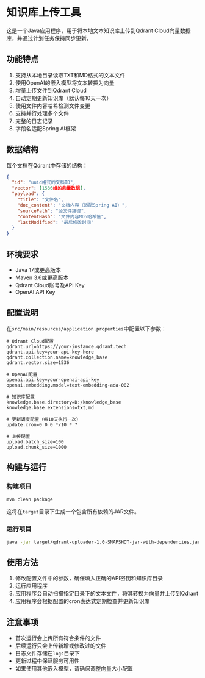 # 知识库上传工具

这是一个Java应用程序，用于将本地文本知识库上传到Qdrant Cloud向量数据库，并通过计划任务保持同步更新。

## 功能特点

1. 支持从本地目录读取TXT和MD格式的文本文件
2. 使用OpenAI的嵌入模型将文本转换为向量
3. 增量上传文件到Qdrant Cloud
4. 自动定期更新知识库（默认每10天一次）
5. 使用文件内容哈希检测文件变更
6. 支持并行处理多个文件
7. 完整的日志记录
8. 字段名适配Spring AI框架

## 数据结构

每个文档在Qdrant中存储的结构：
```json
{
  "id": "uuid格式的文档ID",
  "vector": [1536维的向量数组],
  "payload": {
    "title": "文件名",
    "doc_content": "文档内容（适配Spring AI）",
    "sourcePath": "源文件路径",
    "contentHash": "文件内容MD5哈希值",
    "lastModified": "最后修改时间"
  }
}
```

## 环境要求

- Java 17或更高版本
- Maven 3.6或更高版本
- Qdrant Cloud账号及API Key
- OpenAI API Key

## 配置说明

在`src/main/resources/application.properties`中配置以下参数：

```
# Qdrant Cloud配置
qdrant.url=https://your-instance.qdrant.tech
qdrant.api.key=your-api-key-here
qdrant.collection.name=knowledge_base
qdrant.vector.size=1536

# OpenAI配置
openai.api.key=your-openai-api-key
openai.embedding.model=text-embedding-ada-002

# 知识库配置
knowledge.base.directory=D:/knowledge_base
knowledge.base.extensions=txt,md

# 更新调度配置（每10天执行一次）
update.cron=0 0 0 */10 * ?

# 上传配置
upload.batch_size=100
upload.chunk_size=1000
```

## 构建与运行

### 构建项目

```bash
mvn clean package
```

这将在`target`目录下生成一个包含所有依赖的JAR文件。

### 运行项目

```bash
java -jar target/qdrant-uploader-1.0-SNAPSHOT-jar-with-dependencies.jar
```

## 使用方法

1. 修改配置文件中的参数，确保填入正确的API密钥和知识库目录
2. 运行应用程序
3. 应用程序会自动扫描指定目录下的文本文件，将其转换为向量并上传到Qdrant
4. 应用程序会根据配置的cron表达式定期检查并更新知识库

## 注意事项

- 首次运行会上传所有符合条件的文件
- 后续运行只会上传新增或修改过的文件
- 日志文件存储在`logs`目录下
- 更新过程中保证服务可用性
- 如果使用其他嵌入模型，请确保调整向量大小配置 